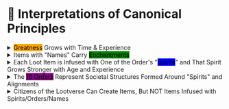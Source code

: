 # 📄 Interpretations of Canonical Principles

<details>

<summary><mark style="background-color:orange;">Greatness</mark> Grows with Time &#x26; Experience</summary>

The greatness of an item is not fixed.&#x20;

The greatness grows with time and experience.&#x20;

When an item is first created, it begins with Greatness 0 and thus no "fresh" items have any name prefixes or suffixes. Therefore when the Genesis Loot bags were discovered, all of the items were Greatness 0 and did not yet have any name prefixes or suffixes (Orders).

As Adventurers use items in battles, conflicts, adventures and quests, the Greatness of those items grows.

As such, the items in the [OG Loot](../../welcome-to-loot/what-is-loot/og-loot.md) bags with the highest Greatness (15+) are the _oldest_ items, which once belonged to the [Genesis Adventurers](../../welcome-to-loot/what-is-loot/genesis-loot.md).

Even today, most items start with Greatness 0 and grow with age/time/experience, though some master craftsman can create items with higher starting Greatness.

</details>

<details>

<summary>Items with "Names" Carry <mark style="background-color:green;">Enchantments</mark></summary>

Each name is an "Enchantment"&#x20;

As defined in the original Loot contract, the names attached to some items are in fact two independent variables, put together onto the item.

These independent variables are each "Enchantments."&#x20;

Where these Enchantments came from and what they mean is still unclear, but what we do know is: when items reach Greatness 19 through experience and age, they become more powerful and "enchanted" with these names.&#x20;

The meaning of the item names is a mystery, and the stories of each of the enchantments is open for interpretation.

</details>

<details>

<summary>Each Loot Item is Infused with One of the Order's "<mark style="background-color:blue;">Spirits</mark>" and That Spirit Grows Stronger with Age and Experience </summary>

Each of the Loot items is infused with one of 16 Spirits at creation {Power, Giants, Titans, etc}. This later becomes known as [the-16-orders](../../canonical-principles/loot/the-16-orders/ "mention")

At creation, this Spirit is hidden inside the item, not yet revealed as a name on the item itself.

As the Greatness of an item increases with experience so does the power of the Spirit infused in it.&#x20;

When the item reaches Greatness 15, the power of the Spirit is strong enough to visually alter the item making its "Order" / Spirit recognizable to all.

From the Loot contract itself, it is possible to detect the Spirit of an item as soon as it is created, with it becoming increasingly easier at higher Greatness levels and then unquestionable at greatness 15 when it is publicly printed onto the item's name.&#x20;

Note that this is simply how the Loot contract works — Given a bag ID + an item name, the "Order" is deterministic, even if the Greatness is <15.



**In context:**

* During the Genesis Era, the [genesis-loot.md](../../welcome-to-loot/what-is-loot/genesis-loot.md "mention") bags were discovered.

<!---->

* When they were discovered, all items were at Greatness 0 and therefore had no "name" prefixes or Order suffixes.&#x20;

<!---->

* With time and usage, these items grew in Greatness and revealed their true names.

<!---->

* Through the discovery of the "Orders" hidden inside the items and the "Spirits" of those Orders, a cultural and societal alignment happened whereby adventurers organized into groups defined by these 16 Orders/Spirits.

</details>

<details>

<summary>The <mark style="background-color:purple;">16 Orders</mark> Represent Societal Structures Formed Around "Spirits" and Alignments</summary>

The 16 Orders emerged as a societal structure,  a reaction to the discovery of the special powers and "spirits" of the items when they reached Greatness 15.

Adventurers of the 16 Orders each banded together across different areas of the Realms.&#x20;

—> [the-lootverse-atlas.md](../../the-lootverse/the-lootverse-atlas.md "mention")

The early Orders worshipped the [Genesis Loot](../../welcome-to-loot/what-is-loot/genesis-loot.md) bags, the first 2,540 Loot bags which were filled with all items of a single spirit / single Order.

Read more about the 16 Orders and their societal structures and special attunements and spirits.

——> [the-16-orders](../higher-fidelity-canon/the-16-orders/ "mention")

</details>

<details>

<summary>Citizens of the Lootverse Can Create Items, But NOT Items Infused with Spirits/Orders/Names</summary>

The citizens of the Lootverse _can_ make katanas, robes, chain mail, etc.

_**But**_ — they cannot infuse these items with a Spirit, which is what makes the actual "Loot" items unique and powerful.

</details>



